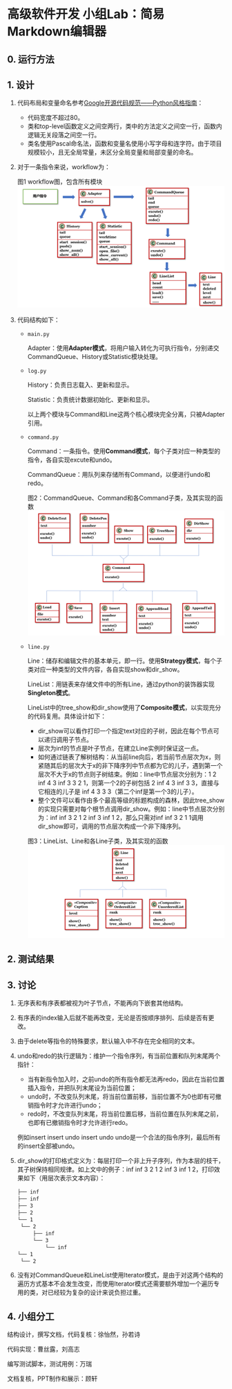 # 高级软件开发 小组Lab：简易Markdown编辑器

## 0. 运行方法



## 1. 设计

1. 代码布局和变量命名参考[Google开源代码规范——Python风格指南](https://zh-google-styleguide.readthedocs.io/en/latest/google-python-styleguide/)：

   * 代码宽度不超过80。
   * 类和top-level函数定义之间空两行，类中的方法定义之间空一行，函数内逻辑无关段落之间空一行。
   * 类名使用Pascal命名法，函数和变量名使用小写字母和连字符。由于项目规模较小，且无全局常量，未区分全局变量和局部变量的命名。

2. 对于一条指令来说，workflow为：

   图1 workflow图，包含所有模块
   ![](images/1.png)

3. 代码结构如下：

   * `main.py`

     Adapter：使用**Adapter模式**，将用户输入转化为可执行指令，分别递交CommandQueue、History或Statistic模块处理。

   * `log.py`

     History：负责日志载入、更新和显示。

     Statistic：负责统计数据初始化、更新和显示。

     以上两个模块与Command和Line这两个核心模块完全分离，只被Adapter引用。

   * `command.py`

     Command：一条指令。使用**Command模式**，每个子类对应一种类型的指令，各自实现excute和undo。

     CommandQueue：用队列来存储所有Command，以便进行undo和redo。

     图2：CommandQueue、Command和各Command子类，及其实现的函数
     ![](images/2.png)

   * `line.py`

     Line：储存和编辑文件的基本单元，即一行。使用**Strategy模式**，每个子类对应一种类型的文件内容，各自实现show和dir_show。

     LineList：用链表来存储文件中的所有Line，通过python的装饰器实现**Singleton模式**。

     LineList中的tree_show和dir_show使用了**Composite模式**，以实现充分的代码复用。具体设计如下：

     * dir_show可以看作打印一个指定text对应的子树，因此在每个节点可以递归调用子节点。
     * 层次为inf的节点是叶子节点，在建立Line实例时保证这一点。
     * 如何通过链表了解树结构：从当前line向后，若当前节点层次为x，则紧随其后的层次大于x的非下降序列中节点都为它的儿子，遇到第一个层次不大于x的节点则子树结束。例如：line中节点层次分别为：1 2 inf 4 3 inf 3 3 2 1，则第一个2的子树包括 2 inf 4 3 inf 3 3，直接与它相连的儿子是 inf 4 3 3 3（第二个inf是第一个3的儿子）。
     * 整个文件可以看作由多个最高等级的标题构成的森林，因此tree_show的实现只需要对每个根节点调用dir_show。例如：line中节点层次分别为：inf inf 3 2 1 2 inf 3 inf 1 2，那么只需对inf inf 3 2 1 1调用dir_show即可，调用的节点层次构成一个非下降序列。

     图3：LineList、Line和各Line子类，及其实现的函数
     ![](images/3.png)



## 2. 测试结果



## 3. 讨论

1. 无序表和有序表都被视为叶子节点，不能再向下嵌套其他结构。

2. 有序表的index输入后就不能再改变，无论是否按顺序排列、后续是否有更改。

3. 由于delete等指令的特殊要求，默认输入中不存在完全相同的文本。

4. undo和redo的执行逻辑为：维护一个指令序列，有当前位置和队列末尾两个指针：

   * 当有新指令加入时，之前undo的所有指令都无法再redo，因此在当前位置插入指令，并把队列末尾设为当前位置；
   * undo时，不改变队列末尾，将当前位置前移，当前位置不为0也即有可撤销指令时才允许进行undo；
   * redo时，不改变队列末尾，将当前位置后移，当前位置在队列末尾之前，也即有已撤销指令时才允许进行redo。

   例如insert insert undo insert undo undo是一个合法的指令序列，最后所有的insert全部被undo。

5. dir_show的打印格式定义为：每层打印一个非上升子序列，作为本层的枝干，其子树保持相同规律。如上文中的例子：inf inf 3 2 1 2 inf 3 inf 1 2，打印效果如下（用层次表示文本内容）：

   ```
   ├── inf
   ├── inf
   ├── 3
   ├── 2
   └── 1
   	└── 2
   		├── inf
   		└── 3
   			└── inf
   └── 1
   	└── 2
   ```

   

6. 没有对CommandQueue和LineList使用Iterator模式，是由于对这两个结构的遍历方式基本不会发生改变，而使用Iterator模式还需要额外增加一个遍历专用的类，对已经较为复杂的设计来说负担过重。



## 4. 小组分工

结构设计，撰写文档，代码复核：徐怡然，孙若诗

代码实现：曹丝露，刘高志

编写测试脚本，测试用例：万瑞

文档复核，PPT制作和展示：顾轩



